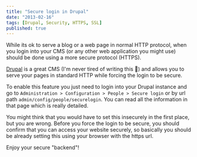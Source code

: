```yaml
---
title: "Secure login in Drupal"
date: "2013-02-16"
tags: [Drupal, Security, HTTPS, SSL]
published: true
---
```


While its ok to serve a blog or a web page in normal HTTP protocol, when you login into your CMS (or any other web application you might use) should be done using a more secure protocol (HTTPS).

[Drupal](https://drupal.org) is a great CMS (I'm never tired of writing this 🙂) and allows you to serve your pages in standard HTTP while forcing the login to be secure.

To enable this feature you just need to login into your Drupal instance and go to `Administration > Configuration > People > Secure login` or by url path `admin/config/people/securelogin`. You can read all the information in that page which is really detailed.

You might think that you would have to set this insecurely in the first place, but you are wrong. Before you force the login to be secure, you should confirm that you can access your website securely, so basically you should be already setting this using your browser with the https url.

Enjoy your secure "backend"!
